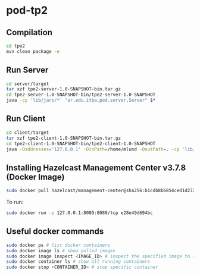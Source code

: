 # pod-tp2

## Compilation

```bash
cd tpe2
mvn clean package -e
```

## Run Server

```bash
cd server/target
tar xzf tpe2-server-1.0-SNAPSHOT-bin.tar.gz
cd tpe2-server-1.0-SNAPSHOT-bin/tpe2-server-1.0-SNAPSHOT
java -cp 'lib/jars/*' "ar.edu.itba.pod.server.Server" $*
```

## Run Client
```bash
cd client/target
tar xzf tpe2-client-1.0-SNAPSHOT-bin.tar.gz
cd tpe2-client-1.0-SNAPSHOT-bin/tpe2-client-1.0-SNAPSHOT
java -Daddresses='127.0.0.1' -DinPath=/home/mlund -DoutPath=. -cp 'lib/jars/*' "ar.edu.itba.pod.client.Client"
```

## Installing Hazelcast Management Center v3.7.8 (Docker Image)

```bash
sudo docker pull hazelcast/management-center@sha256:b1cdb8b6854ced1d272783560f58eb3df0a82724e298c6a27aa4c8dec627ed10
```

To run:

```bash
sudo docker run -p 127.0.0.1:8080:8080/tcp e28e49d694bc
```

## Useful docker commands

```bash
sudo docker ps # list docker containers
sudo docker image ls # show pulled images
sudo docker image inspect <IMAGE_ID> # inspect the specified image to see configurations
sudo docker container ls # show all running containers
sudo docker stop <CONTAINER_ID> # stop specific container
```
